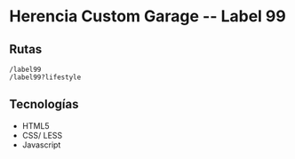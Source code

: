 # Herencia Custom Garage -- Label 99

## Rutas

```
/label99
/label99?lifestyle
```

## Tecnologías

-   HTML5
-   CSS/ LESS
-   Javascript
